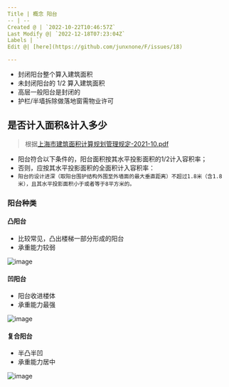 ```yaml
---
Title | 概念 阳台
-- | --
Created @ | `2022-10-22T10:46:57Z`
Last Modify @| `2022-12-18T07:23:04Z`
Labels | ``
Edit @| [here](https://github.com/junxnone/F/issues/18)

---
```

- 封闭阳台整个算入建筑面积
- 未封闭阳台的 1/2 算入建筑面积
- 高层一般阳台是封闭的
- 护栏/半墙拆除做落地窗需物业许可


## 是否计入面积&计入多少
> 根据[上海市建筑面积计算规划管理规定-2021-10.pdf](https://github.com/junxnone/F/files/9996482/-2021-10.pdf)

- 阳台符合以下条件的，阳台面积按其水平投影面积的1/2计入容积率；
- 否则，应按其水平投影面积的全面积计入容积率：
- `阳台的设计进深（取阳台围护结构外围至外墙面的最大垂直距离）不超过1.8米（含1.8米），且其水平投影面积小于或者等于8平方米的。`




### 阳台种类

#### 凸阳台

-  比较常见，凸出楼梯一部分形成的阳台
- 承重能力较弱

![image](https://user-images.githubusercontent.com/2216970/197334753-79b32c32-4c6a-4ba7-9adc-4eeddb979bdf.png)

#### 凹阳台

- 阳台收进楼体
- 承重能力最强

![image](https://user-images.githubusercontent.com/2216970/197334746-9718fa66-6675-48a6-808c-5e29f5e534a1.png)

#### 复合阳台

- 半凸半凹
- 承重能力居中

![image](https://user-images.githubusercontent.com/2216970/197334763-53da4770-fbd9-4564-842b-ef51fe34b51d.png)



